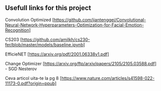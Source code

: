 ## Usefull links for this project

Convolution Optimized [https://github.com/jiantenggei/Convolutional-Neural-Network-Hyperparameters-Optimization-for-Facial-Emotion-Recognition]

CS203 [https://github.com/amilkh/cs230-fer/blob/master/models/baseline.ipynb]

EfficieNET [https://arxiv.org/pdf/2001.06338v1.pdf]

Change Optimizer [https://arxiv.org/ftp/arxiv/papers/2105/2105.03588.pdf] - SGD Nesterov

Ceva articol uita-te la pg 8 [https://www.nature.com/articles/s41598-022-11173-0.pdf?origin=ppub]

